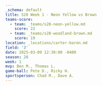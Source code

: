 ```yaml
---
_schema: default
title: S28 Week 1 - Neon Yellow vs Brown
teams-score:
  - team: _teams/s28-neon-yellow.md
    score: 22
  - team: _teams/s28-woodland-brown.md
    score: 19
location: _locations/carter-baron.md
field: '3'
date: 2025-03-09 12:30:00 -0400
season: 28
week: 1
mvp: Ben M., Thomas L.
game-ball: Pete D., Ricky H.
sportsperson: Chad M., Dave A.
---
```

